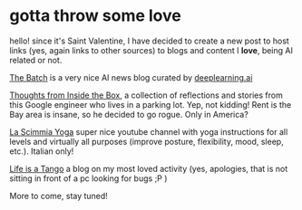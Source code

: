 # gotta throw some love

hello! since it's Saint Valentine, I have decided to create a new post to host links (yes, again links to other sources) to blogs and content I **love**, being AI related or not.

[The Batch](https://www.deeplearning.ai/thebatch/?utm_source=social&utm_medium=twitter&utm_campaign=TheBatchAnnouncementAugust132019)
 is a very nice AI news blog curated by [deeplearning.ai](https://www.deeplearning.ai/)
 
[Thoughts from Inside the Box](https://frominsidethebox.com/), 
a collection of reflections and stories from this Google engineer who lives in a parking lot. Yep, not kidding! 
 Rent is the Bay area is insane, so he decided to go rogue. Only in America?
 
 [La Scimmia Yoga](https://www.youtube.com/user/LaScimmiaYoga) super nice youtube channel with yoga instructions for all levels and 
 virtually all purposes (improve posture, flexibility, mood, sleep, etc.). Italian only!
 
 [Life is a Tango](http://lifeisatango.blogspot.com/) a blog on my most loved activity 
 (yes, apologies, that is not sitting in front of a pc looking for bugs ;P )
 
 More to come, stay tuned!


